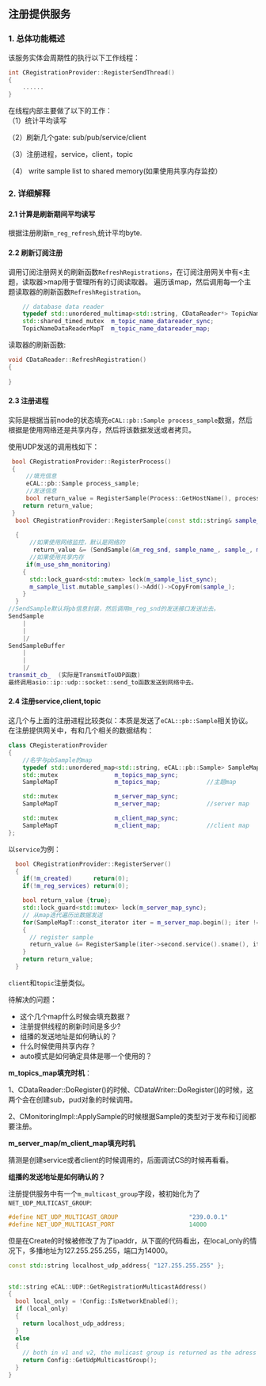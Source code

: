## 注册提供服务

### 1. 总体功能概述
该服务实体会周期性的执行以下工作线程：

```cpp
int CRegistrationProvider::RegisterSendThread()
{
    ......
}
```

在线程内部主要做了以下的工作：  
（1）统计平均读写

（2）刷新几个gate:  sub/pub/service/client

（3）注册进程，service，client，topic

（4） write sample list to shared memory(如果使用共享内存监控）

### 2. 详细解释
#### 2.1 计算是刷新期间平均读写
根据注册刷新`m_reg_refresh`,统计平均byte.  

#### 2.2 刷新订阅注册  

调用订阅注册网关的刷新函数`RefreshRegistrations`，在订阅注册网关中有<主题，读取器>map用于管理所有的订阅读取器。
遍历该map，然后调用每一个主题读取器的刷新函数`RefreshRegistration`。
```cpp
    // database data reader
    typedef std::unordered_multimap<std::string, CDataReader*> TopicNameDataReaderMapT;
    std::shared_timed_mutex  m_topic_name_datareader_sync;
    TopicNameDataReaderMapT  m_topic_name_datareader_map;
```
读取器的刷新函数:
```cpp
void CDataReader::RefreshRegistration()
{
    
}
```

#### 2.3 注册进程

实际是根据当前node的状态填充`eCAL::pb::Sample process_sample`数据，然后根据是使用网络还是共享内存，然后将该数据发送或者拷贝。

使用UDP发送的调用栈如下：

```cpp
 bool CRegistrationProvider::RegisterProcess()
 {
     //填充信息
     eCAL::pb::Sample process_sample;
     //发送信息
     bool return_value = RegisterSample(Process::GetHostName(), process_sample);
 	return return_value;
 }
  bool CRegistrationProvider::RegisterSample(const std::string& sample_name_, const eCAL::pb::Sample& sample_)
      
  {
      //如果使用网络监控，默认是网络的
       return_value &= (SendSample(&m_reg_snd, sample_name_, sample_, m_multicast_group, -1) != 0);
      //如果使用共享内存
     if(m_use_shm_monitoring)
    {
      std::lock_guard<std::mutex> lock(m_sample_list_sync);
      m_sample_list.mutable_samples()->Add()->CopyFrom(sample_);
    }
  }
//SendSample默认将pb信息封装，然后调用m_reg_snd的发送接口发送出去。
SendSample
    |
    |
    |/
SendSampleBuffer
    |
    |
    |/
transmit_cb_  (实际是TransmitToUDP函数)
最终调用asio::ip::udp::socket::send_to函数发送到网络中去。
```

#### 2.4 注册service,client,topic

这几个与上面的注册进程比较类似：本质是发送了`eCAL::pb::Sample`相关协议。在注册提供网关中，有和几个相关的数据结构：

```cpp
class CRegisterationProvider
{
    //名字与pbSample的map
    typedef std::unordered_map<std::string, eCAL::pb::Sample> SampleMapT;
    std::mutex                m_topics_map_sync;
    SampleMapT                m_topics_map;				//主题map

    std::mutex                m_server_map_sync;
    SampleMapT                m_server_map;				//server map

    std::mutex                m_client_map_sync;		
    SampleMapT                m_client_map;				//client map
};
```

以`service`为例：

```cpp
  bool CRegistrationProvider::RegisterServer()
  {
    if(!m_created)      return(0);
    if(!m_reg_services) return(0);

    bool return_value {true};
    std::lock_guard<std::mutex> lock(m_server_map_sync);
    // 从map迭代遍历出数据发送
    for(SampleMapT::const_iterator iter = m_server_map.begin(); iter != m_server_map.end(); ++iter)
    {
      // register sample
      return_value &= RegisterSample(iter->second.service().sname(), iter->second);
    }
    return return_value;
  }
```

`client`和`topic`注册类似。

待解决的问题：

- 这个几个map什么时候会填充数据？
- 注册提供线程的刷新时间是多少?
- 组播的发送地址是如何确认的？
- 什么时候使用共享内存？
- auto模式是如何确定具体是哪一个使用的？

**m_topics_map填充时机**：

1、CDataReader::DoRegister()的时候、CDataWriter::DoRegister()的时候，这两个会在创建sub，pud对象的时候调用。

2、CMonitoringImpl::ApplySample的时候根据Sample的类型对于发布和订阅都要注册。

**m_server_map/m_client_map填充时机**

猜测是创建service或者client的时候调用的，后面调试CS的时候再看看。

**组播的发送地址是如何确认的？**

注册提供服务中有一个`m_multicast_group`字段，被初始化为了`NET_UDP_MULTICAST_GROUP`:

```cpp
#define NET_UDP_MULTICAST_GROUP                    "239.0.0.1"
#define NET_UDP_MULTICAST_PORT                     14000
```

但是在Create的时候被修改了为了ipaddr，从下面的代码看出，在local_only的情况下，多播地址为127.255.255.255，端口为14000。

```cpp
const std::string localhost_udp_address{ "127.255.255.255" };


std::string eCAL::UDP::GetRegistrationMulticastAddress()
{
  bool local_only = !Config::IsNetworkEnabled();
  if (local_only)
  {
    return localhost_udp_address;
  }
  else
  {
    // both in v1 and v2, the mulicast group is returned as the adress for the registration layer
    return Config::GetUdpMulticastGroup();
  }
}
```









